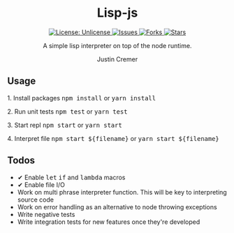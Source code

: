 <div class="Title">
<h1 align="center"> Lisp-js </h1>

<div class="Button-Bar">
<p align="center">
<a href="http://unlicense.org/">
<img src="https://img.shields.io/badge/license-Unlicense-blue.svg" alt="License:
Unlicense">
</a>

<a href="https://github.com/justincremer/lisp.js/issues">
<img
src ="https://img.shields.io/github/issues/justincremer/lisp.js"
alt="Issues"> </a>

<a href="https://github.com/justincremer/lisp.js/fork">
<img
src="https://img.shields.io/github/forks/justincremer/lisp.js"
alt="Forks">
</a>

<a href="https://github.com/justincremer/lisp.js/stargazers">
<img
src="https://img.shields.io/github/stars/justincremer/lisp.js"
alt="Stars">
</a>
</p>
</div>

<p align="center"> A simple lisp interpreter on top of the node runtime. </p>
<p align="center"> Justin Cremer </p>
</div>

<div class="Usage">
<h2 align="left"> Usage </h2>

<p align="left"> 1. Install packages <kbd>npm install</kbd> or <kbd>yarn install</kbd> </p>
<p align="left"> 2. Run unit tests <kbd>npm test</kbd> or <kbd>yarn test</kbd> </p>
<p align="left"> 3. Start repl <kbd>npm start</kbd> or <kbd>yarn start</kbd> </p>
<p align="left"> 4. Interpret file <kbd>npm start ${filename}</kbd> or <kbd>yarn start ${filename}</kbd> </p>
</div>

<div class="Todos">
<h2 align="left"> Todos </h2>

<ul> 
<li align="left"> &#10004; Enable <kbd>let</kbd> <kbd>if</kbd> and <kbd>lambda</kbd> macros </li>
<li align="left"> &#10004; Enable file I/O </li>
<li align="left"> Work on multi phrase interpreter function.  This will be key to interpreting source code </li>
<li align="left"> Work on error handling as an alternative to node throwing exceptions </li>

<li align="left"> Write negative tests </li>
<li align="left"> Write integration tests for new features once they're developed </li>
</ul>
</div>

